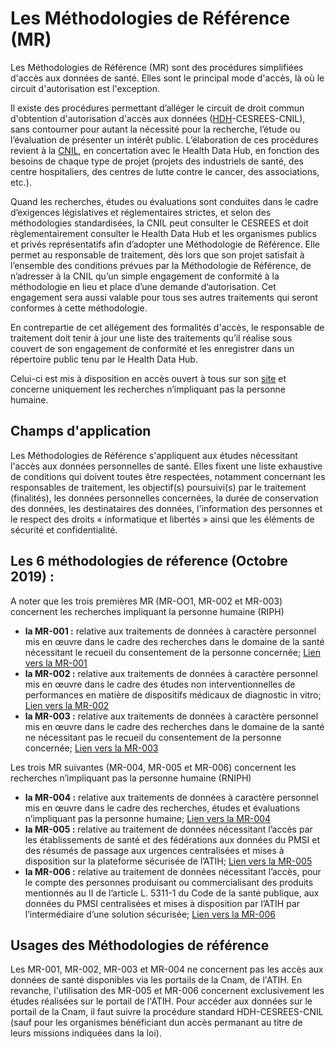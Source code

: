 # Les Méthodologies de Référence (MR) 
<!-- SPDX-License-Identifier: MPL-2.0 -->

Les Méthodologies de Référence (MR) sont des procédures simplifiées d'accès aux données de santé.
Elles sont le principal mode d'accès, là où le circuit d'autorisation est l'exception. 

Il existe des procédures permettant d’alléger le circuit de droit commun d'obtention d'autorisation d'accès aux données ([HDH](../glossaire/HDH.md)-CESREES-CNIL), sans contourner pour autant la nécessité pour la recherche, l’étude ou l’évaluation de présenter un intérêt public. 
L’élaboration de ces procédures revient à la [CNIL](../glossaire/CNIL.md), en concertation avec le Health Data Hub, en fonction des besoins de chaque type de projet (projets des industriels de santé, des centre hospitaliers, des centres de lutte contre le cancer, des associations, etc.).

Quand les recherches, études ou évaluations sont conduites dans le cadre d’exigences législatives et réglementaires strictes, et selon des méthodologies standardisées, la CNIL peut consulter le CESREES et doit règlementairement consulter le Health Data Hub et les organismes publics et privés représentatifs afin d’adopter une Méthodologie de Référence. 
Elle permet au responsable de traitement, dès lors que son projet satisfait à l’ensemble des conditions prévues par la Méthodologie de Référence, de n’adresser à la CNIL qu’un simple engagement de conformité à la méthodologie en lieu et place d’une demande d’autorisation. 
Cet engagement sera aussi valable pour tous ses autres traitements qui seront conformes à cette méthodologie.

En contrepartie de cet allégement des formalités d'accès, le responsable de traitement doit tenir à jour une liste des traitements qu’il réalise sous couvert de son engagement de conformité et les enregistrer dans un répertoire public tenu par le Health Data Hub. 

Celui-ci est mis à disposition en accès ouvert à tous sur son [site](https://www.indsante.fr/fr/repertoire-public/etudes-sous-mr) et concerne uniquement les recherches n’impliquant pas la personne humaine.

## Champs d'application
Les Méthodologies de Référence s'appliquent aux études nécessitant l'accès aux données personnelles de santé. 
Elles fixent une liste exhaustive de conditions qui doivent toutes être respectées, notamment concernant les responsables de traitement, les objectif(s) poursuivi(s) par le traitement (finalités), les données personnelles concernées, la durée de conservation des données, les destinataires des données, l'information des personnes et le respect des droits « informatique et libertés » ainsi que les éléments de sécurité et confidentialité. 

## Les 6 méthodologies de réference (Octobre 2019) :
A noter que les trois premières MR (MR-OO1, MR-002 et MR-003) concernent les recherches impliquant la personne humaine (RIPH)

*  **la MR-001 :** relative aux traitements de données à caractère personnel mis en œuvre dans le cadre des recherches dans le domaine de la santé nécessitant le recueil du consentement de la personne concernée; [Lien vers la MR-001](https://www.cnil.fr/fr/declaration/mr-001-recherches-dans-le-domaine-de-la-sante-avec-recueil-du-consentement)  
*  **la MR-002 :** relative aux traitements de données à caractère personnel mis en œuvre dans le cadre des études non interventionnelles de performances en matière de dispositifs médicaux de diagnostic in vitro; [Lien vers la MR-002](https://www.cnil.fr/fr/declaration/mr-002-etudes-non-interventionnelles-de-performances-concernant-les-dispositifs-medicaux)  
*  **la MR-003 :** relative aux traitements de données à caractère personnel mis en œuvre dans le cadre des recherches dans le domaine de la santé ne nécessitant pas le recueil du consentement de la personne concernée; [Lien vers la MR-003](https://www.cnil.fr/fr/declaration/mr-003-recherches-dans-le-domaine-de-la-sante-sans-recueil-du-consentement)  

Les trois MR suivantes (MR-004, MR-005 et MR-006) concernent les recherches n’impliquant pas la personne humaine (RNIPH)

*  **la MR-004 :** relative aux traitements de données à caractère personnel mis en œuvre dans le cadre des recherches, études et évaluations n’impliquant pas la personne humaine; [Lien vers la MR-004](https://www.cnil.fr/fr/declaration/mr-004-recherches-nimpliquant-pas-la-personne-humaine-etudes-et-evaluations-dans-le)  
*  **la MR-005 :** relative au traitement de données nécessitant l’accès par les établissements de santé et des fédérations aux données du PMSI et des résumés de passage aux urgences centralisées et mises à disposition sur la plateforme sécurisée de l’ATIH; [Lien vers la MR-005](https://www.cnil.fr/fr/declaration/mr-005-etudes-necessitant-lacces-aux-donnees-du-pmsi-etou-des-rpu-par-les-etablissements)  
*  **la MR-006 :** relative au traitement de données nécessitant l’accès, pour le compte des personnes produisant ou commercialisant des produits mentionnés au II de l’article L. 5311-1 du Code de la santé publique, aux données du PMSI centralisées et mises à disposition par l’ATIH par l’intermédiaire d’une solution sécurisée; [Lien vers la MR-006](https://www.cnil.fr/fr/declaration/mr-006-etudes-necessitant-lacces-aux-donnees-du-pmsi-par-les-industriels-de-sante)

## Usages des Méthodologies de référence 
Les MR-001, MR-002, MR-003 et MR-004 ne concernent pas les accès aux données de santé disponibles via les portails de la Cnam, de l'ATIH.
En revanche, l'utilisation des MR-005 et MR-006 concernent exclusivement les études réalisées sur le portail de l'ATIH.
Pour accéder aux données sur le portail de la Cnam, il faut suivre la procédure standard HDH-CESREES-CNIL (sauf pour les organismes bénéficiant dun accès permanant au titre de leurs missions indiquées dans la loi).
